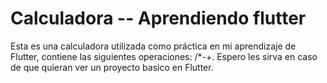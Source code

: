 # Calculadora -- Aprendiendo flutter

Esta es una calculadora utilizada como práctica en mi aprendizaje de Flutter, contiene las siguientes operaciones: /*-+.
Espero les sirva en caso de que quieran ver un proyecto basico en Flutter.


